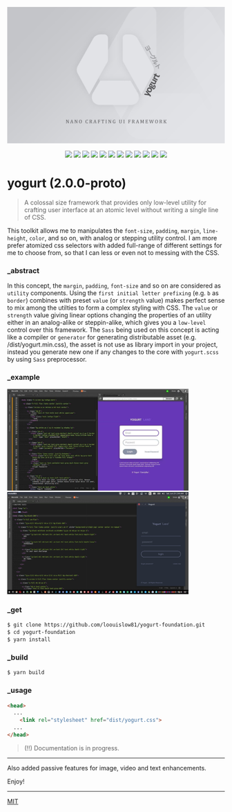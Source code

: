 
<p align="center">
  <img src="assets/logo.jpg" height="auto" width="auto">
</p>

<p align="center">
  <img src="https://badgen.net/github/release/loouislow81/yogurt-foundation">
  <img src="https://badgen.net/github/releases/loouislow81/yogurt-foundation">
  <img src="https://badgen.net/github/assets-dl/loouislow81/yogurt-foundation">
  <img src="https://badgen.net/github/branches/loouislow81/yogurt-foundation">
  <img src="https://badgen.net/github/forks/loouislow81/yogurt-foundation">
  <img src="https://badgen.net/github/stars/loouislow81/yogurt-foundation">
  <img src="https://badgen.net/github/watchers/loouislow81/yogurt-foundation">
  <img src="https://badgen.net/github/tag/loouislow81/yogurt-foundation">
  <img src="https://badgen.net/github/commits/loouislow81/yogurt-foundation">
  <img src="https://badgen.net/github/last-commit/loouislow81/yogurt-foundation">
  <img src="https://badgen.net/github/contributors/loouislow81/yogurt-foundation">
  <img src="https://badgen.net/github/license/loouislow81/yogurt-foundation">
</p>

# yogurt (2.0.0-proto)

> A colossal size framework that provides only low-level utility for crafting user interface at an atomic level without writing a single line of CSS.

This toolkit allows me to manipulates the `font-size`, `padding`, `margin`, `line-height`, `color`, and so on, with analog or stepping utility control. I am more prefer atomized css selectors with added full-range of different settings for me to choose from, so that I can less or even not to messing with the CSS.

### _abstract

In this concept, the `margin`, `padding`, `font-size` and so on are considered as `utility` components. Using the `first initial letter prefixing` (e.g. `b` as `border`) combines with preset `value` (or `strength` value) makes perfect sense to mix among the utilties to form a complex styling with CSS. The `value` or `strength` value giving linear options changing the properties of an utility either in an analog-alike or steppin-alike, which gives you a `low-level` control over this framework. The `Sass` being used on this concept is acting like a compiler or `generator` for generating distributable asset (e.g. /dist/yogurt.min.css), the asset is not use as library import in your project, instead you generate new one if any changes to the core with `yogurt.scss` by using `Sass` preprocessor.

### _example

<p align="left">
  <img src="assets/Screenshot_3.jpeg" width="420">
  <img src="assets/Screenshot_4.jpeg" width="420">
</p>

### _get

```bash
$ git clone https://github.com/loouislow81/yogurt-foundation.git
$ cd yogurt-foundation
$ yarn install
```

### _build

```bash
$ yarn build
```

### _usage

```html
<head>
  ...
    <link rel="stylesheet" href="dist/yogurt.css">
  ...
</head>
```

> (!!) Documentation is in progress.

---

Also added passive features for image, video and text enhancements.

Enjoy!

---

[MIT](https://github.com/loouislow81/yogurt-foundation/blob/master/LICENSE)
